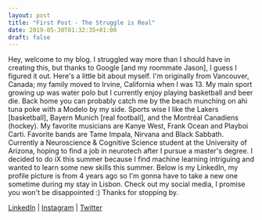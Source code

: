 ```yaml
---
layout: post
title: "First Post - The Struggle is Real"
date: 2019-05-30T01:32:35+01:00
draft: false
---
```


 Hey, welcome to my blog. I struggled way more than I should have in creating this, but thanks to Google [and my roommate Jason], I guess I figured it out. Here's a little bit about myself. I'm originally from Vancouver, Canada; my family moved to Irvine, California when I was 13. My main sport growing up was water polo but I currently enjoy playing basketball and beer die. Back home you can probably catch me by the beach munching on ahi tuna poke with a Modelo by my side. Sports wise I like the Lakers [basketball], Bayern Munich [real football], and the Montréal Canadiens (hockey). My favorite musicians are Kanye West, Frank Ocean and Playboi Carti. Favorite bands are Tame Impala, Nirvana and Black Sabbath. Currently a Neuroscience & Cognitive Science student at the University of Arizona, hoping to find a job in neurotech after I pursue a master's degree. I decided to do iX this summer because I find machine learning intriguing and wanted to learn some new skills this summer. Below is my LinkedIn, my profile picture is from 4 years ago so I'm gonna have to take a new one sometime during my stay in Lisbon. Check out my social media, I promise you won't be disappointed :) Thanks for stopping by.

[LinkedIn](https://www.linkedin.com/in/aria-dadmand-758855187/) |
[Instagram](https://www.instagram.com/ehria/) | 
[Twitter](https://www.twitter.com/ariadadmand)